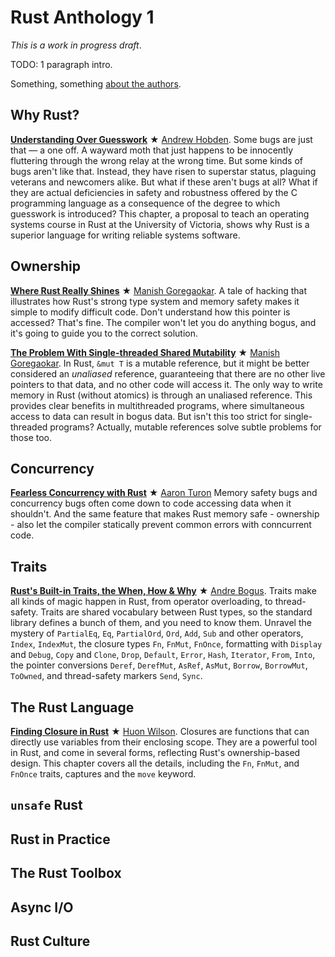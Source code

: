 # Rust Anthology 1

_This is a work in progress draft_.

TODO: 1 paragraph intro.

Something, something [about the authors](authors.html).

## Why Rust?

[__Understanding Over Guesswork__](understanding-over-guesswork.html)
★ [Andrew Hobden].
Some bugs are just that &mdash; a one off. A wayward moth that just
happens to be innocently fluttering through the wrong relay at the
wrong time. But some kinds of bugs aren't like that. Instead, they
have risen to superstar status, plaguing veterans and newcomers alike.
But what if these aren't bugs at all? What if they are actual
deficiencies in safety and robustness offered by the C programming
language as a consequence of the degree to which guesswork is
introduced? This chapter, a proposal to teach an operating systems
course in Rust at the University of Victoria, shows why Rust
is a superior language for writing reliable systems software.


## Ownership

[__Where Rust Really Shines__](where-rust-really-shines.html)
★ [Manish Goregaokar].
A tale of hacking that illustrates how Rust's strong type system and
memory safety makes it simple to modify difficult code. Don't
understand how this pointer is accessed? That's fine. The compiler
won't let you do anything bogus, and it's going to guide you to the
correct solution.


[__The Problem With Single-threaded Shared Mutability__](the-problem-with-shared-mutability.html)
★ [Manish Goregaokar].
In Rust, `&mut T` is a mutable reference, but it might be better
considered an _unaliased_ reference, guaranteeing that there are no
other live pointers to that data, and no other code will access
it. The only way to write memory in Rust (without atomics) is through
an unaliased reference. This provides clear benefits in multithreaded
programs, where simultaneous access to data can result in bogus
data. But isn't this too strict for single-threaded programs? Actually,
mutable references solve subtle problems for those too.


## Concurrency

[__Fearless Concurrency with Rust__](fearless-concurrency.html)
★ [Aaron Turon]
Memory safety bugs and concurrency bugs often come down to code
accessing data when it shouldn't. And the same feature that makes Rust
memory safe - ownership - also let the compiler statically prevent
common errors with conncurrent code.


## Traits

[__Rust's Built-in Traits, the When, How & Why__](rusts-built-in-traits.html)
★ [Andre Bogus].
Traits make all kinds of magic happen in Rust, from operator
overloading, to thread-safety. Traits are shared vocabulary between
Rust types, so the standard library defines a bunch of them, and you
need to know them. Unravel the mystery of `PartialEq`, `Eq`,
`PartialOrd`, `Ord`, `Add`, `Sub` and other operators, `Index`,
`IndexMut`, the closure types `Fn`, `FnMut`, `FnOnce`, formatting with
`Display` and `Debug`, `Copy` and `Clone`, `Drop`, `Default`, `Error`,
`Hash`, `Iterator`, `From`, `Into`, the pointer conversions `Deref`,
`DerefMut`, `AsRef`, `AsMut`, `Borrow`, `BorrowMut`, `ToOwned`,
and thread-safety markers `Send`, `Sync`.


## The Rust Language

[__Finding Closure in Rust__](finding-closure-in-rust.html)
★ [Huon Wilson].
Closures are functions that can directly use variables from their
enclosing scope. They are a powerful tool in Rust, and come in several
forms, reflecting Rust's ownership-based design. This chapter covers
all the details, including the `Fn`, `FnMut`, and `FnOnce` traits,
captures and the `move` keyword.


## `unsafe` Rust

## Rust in Practice

## The Rust Toolbox

## Async I/O

## Rust Culture

[Aaron Turon]: authors.html#Aaron%20Turon
[Alexis Beingessner]: authors.html#Alexis%20Beingessner
[Andre Bogus]: authors.html#Andre%20Bogus
[Andrew Hobden]: authors.html#Andrew%20Hobden
[Felix S. Klock II]: authors.html#Felix%20S.%20Klock%20II
[Herman J. Radtke III]: authors.html#Herman%20J.%20Radtke%20III
[Huon Wilson]: authors.html#Huon%20Wilson
[Manish Goregaokar]: authors.html#Manish%20aGoregaokar
